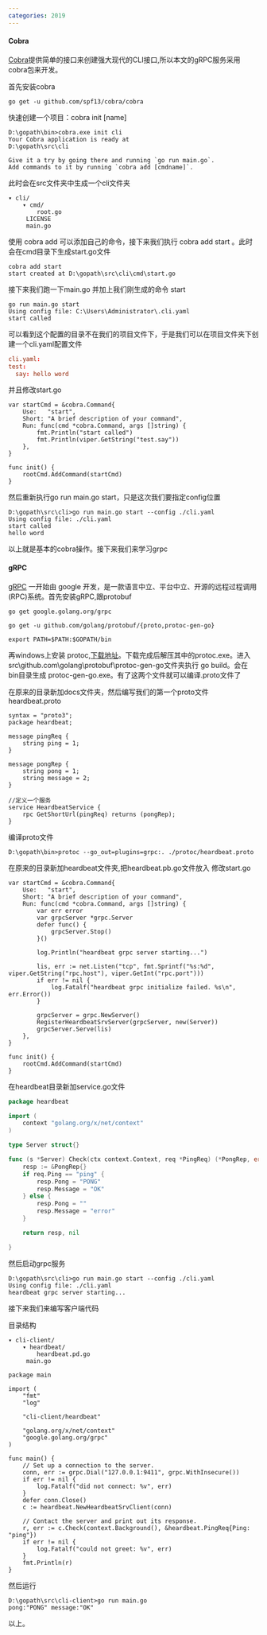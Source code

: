 ```yaml
---
categories: 2019
---
```

#### Cobra
[Cobra](https://github.com/spf13/cobra)提供简单的接口来创建强大现代的CLI接口,所以本文的gRPC服务采用cobra包来开发。

首先安装cobra

```shell
go get -u github.com/spf13/cobra/cobra
```

快速创建一个项目：cobra init [name]

```shell
D:\gopath\bin>cobra.exe init cli
Your Cobra application is ready at
D:\gopath\src\cli

Give it a try by going there and running `go run main.go`.
Add commands to it by running `cobra add [cmdname]`.
```

此时会在src文件夹中生成一个cli文件夹
```shell
▾ cli/
    ▾ cmd/
        root.go
     LICENSE
     main.go
```

使用 cobra add 可以添加自己的命令，接下来我们执行 cobra add start 。此时会在cmd目录下生成start.go文件
```shell
cobra add start
start created at D:\gopath\src\cli\cmd\start.go
```


接下来我们跑一下main.go 并加上我们刚生成的命令 start
```shell
go run main.go start
Using config file: C:\Users\Administrator\.cli.yaml
start called
```
可以看到这个配置的目录不在我们的项目文件下，于是我们可以在项目文件夹下创建一个cli.yaml配置文件
````toml
cli.yaml:
test:
  say: hello word
````

并且修改start.go
````shell
var startCmd = &cobra.Command{
	Use:   "start",
	Short: "A brief description of your command",
	Run: func(cmd *cobra.Command, args []string) {
		fmt.Println("start called")
		fmt.Println(viper.GetString("test.say"))
	},
}

func init() {
	rootCmd.AddCommand(startCmd)
}
````

然后重新执行go run main.go start，只是这次我们要指定config位置
````shell
D:\gopath\src\cli>go run main.go start --config ./cli.yaml
Using config file: ./cli.yaml
start called
hello word
````

以上就是基本的cobra操作。接下来我们来学习grpc

#### gRPC

[gRPC](https://github.com/grpc/grpc.git) 一开始由 google 开发，是一款语言中立、平台中立、开源的远程过程调用(RPC)系统。首先安装gRPC,跟protobuf
````shell
go get google.golang.org/grpc

go get -u github.com/golang/protobuf/{proto,protoc-gen-go}

export PATH=$PATH:$GOPATH/bin
````

再windows上安装 protoc,[下载地址](https://github.com/google/protobuf/releases)。下载完成后解压其中的protoc.exe。进入src\github.com\golang\protobuf\protoc-gen-go文件夹执行
go build。会在 bin目录生成 protoc-gen-go.exe。有了这两个文件就可以编译.proto文件了

在原来的目录新加docs文件夹，然后编写我们的第一个proto文件 heardbeat.proto
````shell
syntax = "proto3";
package heardbeat;

message pingReq {
    string ping = 1;
}

message pongRep {
    string pong = 1; 
    string message = 2;
}

//定义一个服务
service HeardbeatService {
    rpc GetShortUrl(pingReq) returns (pongRep);
}
````

编译proto文件
````shell
D:\gopath\bin>protoc --go_out=plugins=grpc:. ./protoc/heardbeat.proto
````

在原来的目录新加heardbeat文件夹,把heardbeat.pb.go文件放入
修改start.go
````shell
var startCmd = &cobra.Command{
	Use:   "start",
	Short: "A brief description of your command",
	Run: func(cmd *cobra.Command, args []string) {
		var err error
		var grpcServer *grpc.Server
		defer func() {
			grpcServer.Stop()
		}()

		log.Println("heardbeat grpc server starting...")

		lis, err := net.Listen("tcp", fmt.Sprintf("%s:%d", viper.GetString("rpc.host"), viper.GetInt("rpc.port")))
		if err != nil {
			log.Fatalf("heardbeat grpc initialize failed. %s\n", err.Error())
		}

		grpcServer = grpc.NewServer()
		RegisterHeardbeatSrvServer(grpcServer, new(Server))
		grpcServer.Serve(lis)
	},
}

func init() {
	rootCmd.AddCommand(startCmd)
}
````

在heardbeat目录新加service.go文件
````go
package heardbeat

import (
	context "golang.org/x/net/context"
)

type Server struct{}

func (s *Server) Check(ctx context.Context, req *PingReq) (*PongRep, error) {
	resp := &PongRep{}
	if req.Ping == "ping" {
		resp.Pong = "PONG"
		resp.Message = "OK"
	} else {
		resp.Pong = ""
		resp.Message = "error"
	}

	return resp, nil

}
````

然后启动grpc服务
````shell
D:\gopath\src\cli>go run main.go start --config ./cli.yaml
Using config file: ./cli.yaml
heardbeat grpc server starting...
````

接下来我们来编写客户端代码

目录结构
```shell
▾ cli-client/
    ▾ heardbeat/
        heardbeat.pd.go
     main.go
```

````shell
package main

import (
	"fmt"
	"log"

	"cli-client/heardbeat"

	"golang.org/x/net/context"
	"google.golang.org/grpc"
)

func main() {
	// Set up a connection to the server.
	conn, err := grpc.Dial("127.0.0.1:9411", grpc.WithInsecure())
	if err != nil {
		log.Fatalf("did not connect: %v", err)
	}
	defer conn.Close()
	c := heardbeat.NewHeardbeatSrvClient(conn)

	// Contact the server and print out its response.
	r, err := c.Check(context.Background(), &heardbeat.PingReq{Ping: "ping"})
	if err != nil {
		log.Fatalf("could not greet: %v", err)
	}
	fmt.Println(r)
}

````

然后运行 
````shell
D:\gopath\src\cli-client>go run main.go
pong:"PONG" message:"OK"
````

以上。
